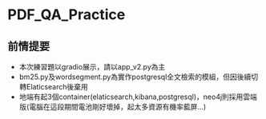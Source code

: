 # PDF_QA_Practice
## 前情提要
* 本次練習題以gradio展示，請以app_v2.py為主
* bm25.py及wordsegment.py為實作postgresql全文檢索的模組，但因後續切轉Elaticsearch後棄用
* 地端有起3個container(elaticsearch,kibana,postgresql)，neo4j則採用雲端版(電腦在這段期間電池剛好壞掉，起太多資源有機率藍屏...)
